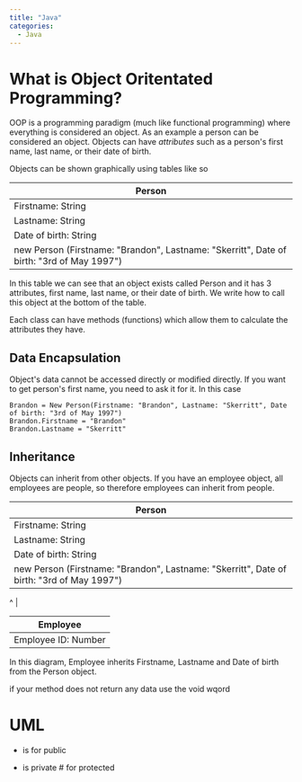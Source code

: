 ```yaml
---
title: "Java"
categories:
  - Java
---
```


# What is Object Oritentated Programming?
OOP is a programming paradigm (much like functional programming) where everything is considered an object. As an example a person can be considered an object. Objects can have _attributes_ such as a person's first name, last name, or their date of birth.

Objects can be shown graphically using tables like so

Person |
| --- |
| Firstname: String | 
| Lastname: String |
| Date of birth: String |
| new Person (Firstname: "Brandon", Lastname: "Skerritt", Date of birth: "3rd of May 1997")|

In this table we can see that an object exists called Person and it has 3 attributes, first name, last name, or their date of birth.
We write how to call this object at the bottom of the table.

Each class can have methods (functions) which allow them to calculate the attributes they have.

## Data Encapsulation

Object's data cannot be accessed directly or modified directly. If you want to get person's first name, you need to ask it for it. In this case

```
Brandon = New Person(Firstname: "Brandon", Lastname: "Skerritt", Date of birth: "3rd of May 1997")
Brandon.Firstname = "Brandon"
Brandon.Lastname = "Skerritt"
```

## Inheritance

Objects can inherit from other objects. If you have an employee object, all employees are people, so therefore employees can inherit from people.

Person |
| --- |
| Firstname: String | 
| Lastname: String |
| Date of birth: String |
| new Person (Firstname: "Brandon", Lastname: "Skerritt", Date of birth: "3rd of May 1997")|

^
|

Employee |
| --- | 
| Employee ID: Number | 

In this diagram, Employee inherits Firstname, Lastname and Date of birth from the Person object.


if your method does not return any data use the void wqord

# UML
+ is for public
- is private
\# for protected
